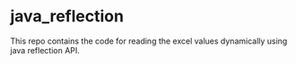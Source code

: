 # java_reflection
This repo contains the code for reading the excel values dynamically using java reflection API.
